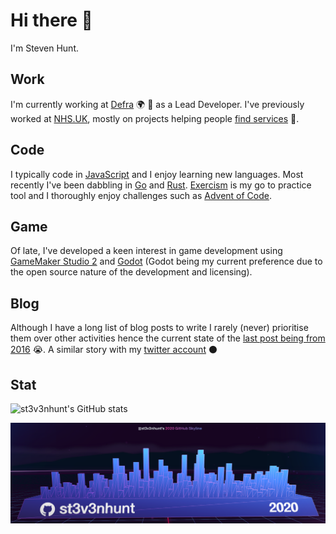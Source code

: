 # Hi there 👋

I'm Steven Hunt.

## Work

I'm currently working at [Defra](https://github.com/defra) :earth_africa:
:tractor: as a Lead Developer. I've previously worked at
[NHS.UK](https://github.com/nhsuk), mostly on projects helping people
[find services](https://www.nhs.uk/service-search) :hospital:.

## Code

I typically code in
[JavaScript](https://developer.mozilla.org/en-US/docs/Web/JavaScript) and I
enjoy learning new languages. Most recently I've been dabbling in
[Go](https://golang.org/) and [Rust](https://www.rust-lang.org/).
[Exercism](https://exercism.io/) is my go to practice tool and I thoroughly
enjoy challenges such as [Advent of Code](https://adventofcode.com/).

## Game

Of late, I've developed a keen interest in game development using
[GameMaker Studio 2](https://www.yoyogames.com/gamemaker) and
[Godot](https://godotengine.org/) (Godot being my current preference due to the
open source nature of the development and licensing).

## Blog

Although I have a long list of blog posts to write I rarely (never) prioritise
them over other activities hence the current state of the [last post being from
2016](https://st3v3nhunt.github.io/) :sob:. A similar story with my [twitter
account](https://twitter.com/st3v3nhunt) :black_circle:

## Stat

![st3v3nhunt's GitHub stats](https://github-readme-stats.vercel.app/api?username=st3v3nhunt&show_icons=true&hide=stars&theme=radical)

[![stevenhunt's GitHub Skyline 2020](https://raw.githubusercontent.com/st3v3nhunt/st3v3nhunt/main/img/st3v3nhunt-github-skyline-2020.png)](https://skyline.github.com/st3v3nhunt/2020)
